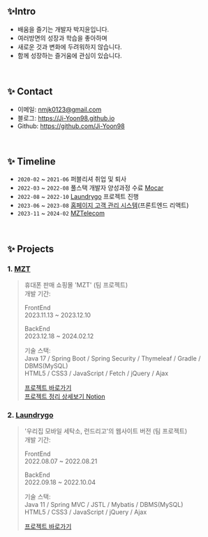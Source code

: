## ✨Intro

- 배움을 즐기는 개발자 박지윤입니다.</br>
- 여러방면의 성장과 학습을 좋아하며</br>
- 새로운 것과 변화에 두려워하지 않습니다.</br>
- 함께 성장하는 즐거움에 관심이 있습니다.

</br>

## ✨ Contact
- 이메일: nmjk0123@gmail.com
- 블로그: https://Ji-Yoon98.github.io
- Github: https://github.com/Ji-Yoon98

</br>

## ✨ Timeline
- ```2020-02``` ~ ```2021-06``` 퍼블리셔 취업 및 퇴사
- ```2022-03``` ~ ```2022-08``` 풀스택 개발자 양성과정 수료 [Mocar](https://github.com/Ji-Yoon98/Mocar_Project)
- ```2022-08``` ~ ```2022-10``` [Laundrygo](https://github.com/Ji-Yoon98/Laundrygo_Project) 프로젝트 진행 
- ```2023-06``` ~ ```2023-08``` [홈페이지 고객 관리 시스템](https://github.com/udemy-project-camp-team2/homepage-system-team-2)(프론트엔드 리액트)
- ```2023-11``` ~ ```2024-02``` [MZTelecom](https://gitlab.com/mztelecom/MZT)

</br>

## ✨ Projects
### 1. [MZT](https://gitlab.com/mztelecom/MZT)
> 휴대폰 판매 쇼핑몰 'MZT' (팀 프로젝트)  
> 개발 기간: <br>
>
> FrontEnd <br>
> 2023.11.13 ~ 2023.12.10 <br>
>
> BackEnd <br>
> 2023.12.18 ~ 2024.02.12 <br>
>  
> 기술 스택:  
> Java 17 / Spring Boot / Spring Security / Thymeleaf / Gradle / DBMS(MySQL) <br>
> HTML5 / CSS3 / JavaScript / Fetch / jQuery / Ajax
>  
> [프로젝트 바로가기](https://gitlab.com/mztelecom/MZT) <br>
> [프로젝트 정리 상세보기 Notion](https://mzt2023.notion.site/5231e891d67544bc94e6d5d0bd8ec067?v=dc8249b9d75d47768b8b886eb88c5073&pvs=4)


### 2. [Laundrygo](https://github.com/Ji-Yoon98/Laundrygo_Project)
> '우리집 모바일 세탁소, 런드리고'의 웹사이트 버전 (팀 프로젝트)  
> 개발 기간: <br>
>
> FrontEnd <br>
> 2022.08.07 ~ 2022.08.21 <br>
>
> BackEnd <br>
> 2022.09.18 ~ 2022.10.04 <br>
>  
> 기술 스택:  
> Java 11 / Spring MVC / JSTL / Mybatis / DBMS(MySQL) <br>
> HTML5 / CSS3 / JavaScript / jQuery / Ajax
>  
> [프로젝트 바로가기](https://github.com/Ji-Yoon98/Laundrygo_Project)
